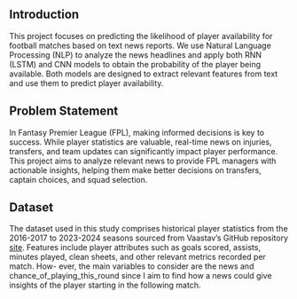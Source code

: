 ## Introduction
This project focuses on predicting the likelihood of player availability for football matches based on text news reports. We use Natural Language Processing (NLP) to analyze the news headlines and apply both RNN (LSTM) and CNN models to obtain the probability of the player being available. Both models are designed to extract relevant features from text and use them to predict player availability.

## Problem Statement
In Fantasy Premier League (FPL), making informed decisions is key to success. While player statistics are valuable, real-time news on injuries, transfers, and team updates can significantly impact player performance. This project aims to analyze relevant news to provide FPL managers with actionable insights, helping them make better decisions on transfers, captain choices, and squad selection.

## Dataset 

The dataset used in this study comprises historical player statistics from the 2016-2017 to 2023-2024 seasons sourced from Vaastav’s GitHub repository [site](https://github.com/vaastav/Fantasy-Premier-League). Features include player
attributes such as goals scored, assists, minutes played, clean
sheets, and other relevant metrics recorded per match. How-
ever, the main variables to consider are the news and chance_of_playing_this_round since I aim to find how a news could give insights of the player starting in the following match.
